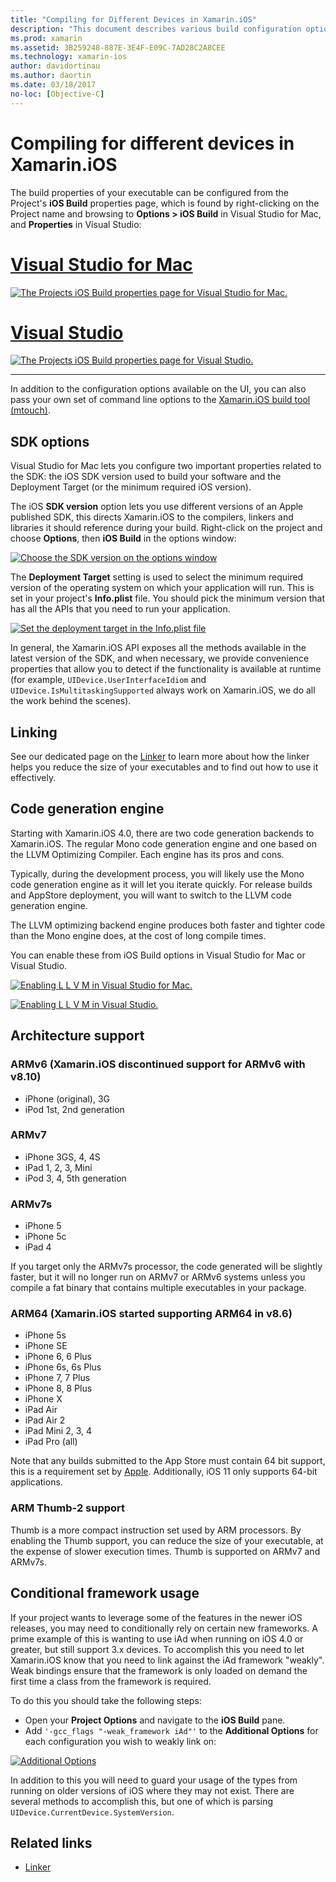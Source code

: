 ```yaml
---
title: "Compiling for Different Devices in Xamarin.iOS"
description: "This document describes various build configuration options that can be used to customize a Xamarin.iOS build for different devices."
ms.prod: xamarin
ms.assetid: 3B259248-887E-3E4F-E09C-7AD28C2A8CEE
ms.technology: xamarin-ios
author: davidortinau
ms.author: daortin
ms.date: 03/18/2017
no-loc: [Objective-C]
---
```


# Compiling for different devices in Xamarin.iOS

The build properties of your executable can be configured from the Project's **iOS Build** properties page, which is found by right-clicking on the Project name and browsing to **Options > iOS Build** in Visual Studio for Mac, and **Properties** in Visual Studio:

# [Visual Studio for Mac](#tab/macos)

[![The Projects iOS Build properties page for Visual Studio for Mac.](compiling-for-different-devices-images/image1.png)](compiling-for-different-devices-images/image1.png#lightbox) 

# [Visual Studio](#tab/windows)

[![The Projects iOS Build properties page for Visual Studio.](compiling-for-different-devices-images/image1a.png)](compiling-for-different-devices-images/image1a.png#lightbox)

-----

In addition to the configuration options available on the UI, you can also pass
your own set of command line options to the [Xamarin.iOS build tool (mtouch)](~/ios/deploy-test/mtouch.md).

## SDK options

Visual Studio for Mac lets you configure two important properties related to the SDK: the iOS SDK version used to build your software and the Deployment Target (or the minimum required iOS version).

The iOS **SDK version** option lets you use different
versions of an Apple published SDK, this directs Xamarin.iOS to the compilers,
linkers and libraries it should reference during your build. Right-click on the project and choose **Options**, then **iOS Build** in the options window:

[![Choose the SDK version on the options window](compiling-for-different-devices-images/sdk-version-sml.png)](compiling-for-different-devices-images/sdk-version.png#lightbox)

The **Deployment Target** setting is used to select the minimum
required version of the operating system on which your application will run. This is set in your project's **Info.plist** file. You should pick the
minimum version that has all the APIs that you need to run your application.

[![Set the deployment target in the Info.plist file](compiling-for-different-devices-images/deployment-target-sml.png)](compiling-for-different-devices-images/deployment-target.png#lightbox)

In general, the Xamarin.iOS API exposes all the methods available in the latest
version of the SDK, and when necessary, we provide convenience properties that
allow you to detect if the functionality is available at runtime (for example,
`UIDevice.UserInterfaceIdiom` and `UIDevice.IsMultitaskingSupported` always work on
Xamarin.iOS, we do all the work behind the scenes).

## Linking

See our dedicated page on the [Linker](~/ios/deploy-test/linker.md) to learn more about how the
linker helps you reduce the size of your executables and to find out how to use
it effectively.

## Code generation engine

Starting with Xamarin.iOS 4.0, there are two code generation backends to
Xamarin.iOS. The regular Mono code generation engine and one based on the LLVM
Optimizing Compiler. Each engine has its pros and cons.

Typically, during the development process, you will likely use the Mono code
generation engine as it will let you iterate quickly. For release builds and
AppStore deployment, you will want to switch to the LLVM code generation
engine.

The LLVM optimizing backend engine produces both faster and tighter code than
the Mono engine does, at the cost of long compile times.

You can enable these from iOS Build options in Visual Studio for Mac or Visual Studio.

[![Enabling L L V M in Visual Studio for Mac.](compiling-for-different-devices-images/image2.png)](compiling-for-different-devices-images/image2.png#lightbox)

[![Enabling L L V M in Visual Studio.](compiling-for-different-devices-images/image2a.png)](compiling-for-different-devices-images/image2a.png#lightbox)

## Architecture support

### ARMv6 (Xamarin.iOS discontinued support for ARMv6 with v8.10)

- iPhone (original), 3G
- iPod 1st, 2nd generation

### ARMv7

- iPhone 3GS, 4, 4S
- iPad 1, 2, 3, Mini
- iPod 3, 4, 5th generation

### ARMv7s

- iPhone 5
- iPhone 5c
- iPad 4

If you target only the ARMv7s processor, the code generated will be slightly faster, but it will no longer run on ARMv7 or ARMv6 systems unless you compile a fat binary that contains multiple executables in your package.

### ARM64 (Xamarin.iOS started supporting ARM64 in v8.6)

- iPhone 5s
- iPhone SE
- iPhone 6, 6 Plus
- iPhone 6s, 6s Plus
- iPhone 7, 7 Plus
- iPhone 8, 8 Plus
- iPhone X
- iPad Air
- iPad Air 2
- iPad Mini 2, 3, 4
- iPad Pro (all)

Note that any builds submitted to the App Store must contain 64 bit support, this is a requirement set by [Apple](https://developer.apple.com/news/?id=12172014b). Additionally, iOS 11 only supports 64-bit applications.

### ARM Thumb-2 support

Thumb is a more compact instruction set used by ARM processors. By enabling
the Thumb support, you can reduce the size of your executable, at the expense of
slower execution times. Thumb is supported on ARMv7 and ARMv7s.

## Conditional framework usage

If your project wants to leverage some of the features in the newer iOS
releases, you may need to conditionally rely on certain new frameworks. A prime
example of this is wanting to use iAd when running on iOS 4.0 or greater, but
still support 3.x devices. To accomplish this you need to let Xamarin.iOS know
that you need to link against the iAd framework "weakly". Weak bindings ensure
that the framework is only loaded on demand the first time a class from the
framework is required.

To do this you should take the following steps:

- Open your **Project Options** and navigate to the **iOS Build** pane.
- Add  `'-gcc_flags "-weak_framework iAd"'` to the **Additional Options** for each configuration you wish to weakly link on:

[![Additional Options](compiling-for-different-devices-images/image3.png)](compiling-for-different-devices-images/image3.png#lightbox)

In addition to this you will need to guard your usage of the types from
running on older versions of iOS where they may not exist. There are several
methods to accomplish this, but one of which is parsing
`UIDevice.CurrentDevice.SystemVersion`.

## Related links

- [Linker](~/ios/deploy-test/linker.md)
